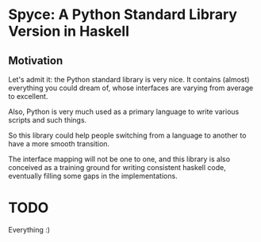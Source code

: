 
# Spyce: A Python Standard Library Version in Haskell

## Motivation

Let's admit it: the Python standard library is very nice.
It contains (almost) everything you could dream of, whose
interfaces are varying from average to excellent.

Also, Python is very much used as a primary language to 
write various scripts and such things.

So this library could help people switching from a language
to another to have a more smooth transition.

The interface mapping will not be one to one, and this 
library is also conceived as a training ground for writing
consistent haskell code, eventually filling some gaps in 
the implementations.

# TODO

Everything :)
